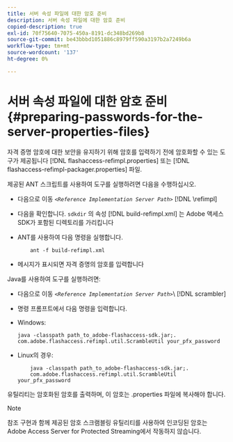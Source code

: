 ```yaml
---
title: 서버 속성 파일에 대한 암호 준비
description: 서버 속성 파일에 대한 암호 준비
copied-description: true
exl-id: 70f75640-7075-450a-8191-dc348bd269b8
source-git-commit: be43bbbd1051886c8979ff590a3197b2a7249b6a
workflow-type: tm+mt
source-wordcount: '137'
ht-degree: 0%

---
```


# 서버 속성 파일에 대한 암호 준비 {#preparing-passwords-for-the-server-properties-files}

자격 증명 암호에 대한 보안을 유지하기 위해 암호를 입력하기 전에 암호화할 수 있는 도구가 제공됩니다 [!DNL flashaccess-refimpl.properties] 또는 [!DNL flashaccess-refimpl-packager.properties] 파일.

제공된 ANT 스크립트를 사용하여 도구를 실행하려면 다음을 수행하십시오.

* 다음으로 이동 *`<Reference Implementation Server Path>`* [!DNL \refimpl]

* 다음을 확인합니다. `sdkdir` 의 속성 [!DNL build-refimpl.xml] 는 Adobe 액세스 SDK가 포함된 디렉토리를 가리킵니다
* ANT를 사용하여 다음 명령을 실행합니다.

   ```
       ant -f build-refimpl.xml
   ```

* 메시지가 표시되면 자격 증명의 암호를 입력합니다

Java를 사용하여 도구를 실행하려면:

* 다음으로 이동 *`<Reference Implementation Server Path>`*\ [!DNL scrambler]

* 명령 프롬프트에서 다음 명령을 입력합니다.

* Windows:

   ```
   java -classpath path_to_adobe-flashaccess-sdk.jar;.  
   com.adobe.flashaccess.refimpl.util.ScrambleUtil your_pfx_password
   ```

* Linux의 경우:

   ```
       java -classpath path_to_adobe-flashaccess-sdk.jar;.  
       com.adobe.flashaccess.refimpl.util.ScrambleUtil your_pfx_password
   ```

유틸리티는 암호화된 암호를 출력하며, 이 암호는 .properties 파일에 복사해야 합니다.

>[!NOTE]
>
>참조 구현과 함께 제공된 암호 스크램블링 유틸리티를 사용하여 인코딩된 암호는 Adobe Access Server for Protected Streaming에서 작동하지 않습니다.
